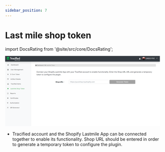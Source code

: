 ```yaml
---
sidebar_position: 7
---
```


# Last mile shop token
import DocsRating from '@site/src/core/DocsRating';

![MarineGEO circle logo](../../static/img/lastmile1.png "MarineGEO logo")

- Tracified account and the Shopify Lastmile App can be connected together to enable its functionality. Shop URL should be entered in order to generate a temporary token to configure the plugin. 


<DocsRating />






